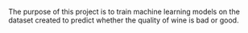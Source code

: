 The purpose of this project is to train machine learning models
on the dataset created to predict whether the quality of wine is bad or good.
